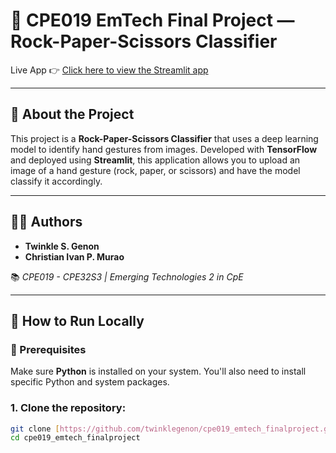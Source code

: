 # 🧠 CPE019 EmTech Final Project — Rock-Paper-Scissors Classifier

Live App 👉 [Click here to view the Streamlit app](https://twinklegenon-cpe019-emtech-finalproject-app-k0b820.streamlit.app/)

---

## 📌 About the Project

This project is a **Rock-Paper-Scissors Classifier** that uses a deep learning model to identify hand gestures from images. Developed with **TensorFlow** and deployed using **Streamlit**, this application allows you to upload an image of a hand gesture (rock, paper, or scissors) and have the model classify it accordingly.

---

## 👩‍💻 Authors

* **Twinkle S. Genon**
* **Christian Ivan P. Murao**

📚 *CPE019 - CPE32S3 | Emerging Technologies 2 in CpE*

---

## 🚀 How to Run Locally

### 🧱 Prerequisites

Make sure **Python** is installed on your system. You'll also need to install specific Python and system packages.

### 1. Clone the repository:

```bash
git clone [https://github.com/twinklegenon/cpe019_emtech_finalproject.git](https://github.com/twinklegenon/cpe019_emtech_finalproject.git)
cd cpe019_emtech_finalproject 

